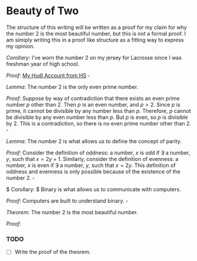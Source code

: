 # Beauty of Two

The structure of this writing will be written as a proof for my claim for why the number $2$ is the most beautiful number, but this is not a formal proof. I am simiply writing this in a proof like structure as a fitting way to express my opinion.

$Corollary:$ I've worn the number $2$ on my jersey for Lacrosse since I was freshman year of high school.

$Proof:$  [My Hudl Account from HS](https://www.hudl.com/profile/8521344/Jason-Devers) $\square$

$Lemma:$ The number $2$ is the only even prime number.

$Proof:$ Suppose by way of contradiction that there exists an even prime number $p$ other than $2$. Then $p$ is an even number, and $p > 2$. Since $p$ is prime, it cannot be divisible by any number less than $p$. Therefore, $p$ cannot be divisible by any even number less than $p$. But $p$ is even, so $p$ is divisible by $2$. This is a contradiction, so there is no even prime number other than $2$. $\square$

$Lemma:$ The number $2$ is what allows us to define the concept of parity.

$Proof:$ Consider the definition of oddness: a number, $x$ is odd if $\exists$ a number, $y$, such that $x = 2y + 1$. Similarly, consider the definition of evenness: a number, $x$ is even if $\exists$ a number, $y$, such that $x = 2y$. This definition of oddness and evenness is only possible because of the existence of the number $2$. $\square$

$ Corollary: $ Binary is what allows us to communicate with computers.

$Proof:$ Computers are built to understand binary. $\square$

$Theorem:$ The number $2$ is the most beautiful number.

$Proof:$

### TODO

- [ ] Write the proof of the theorem.

